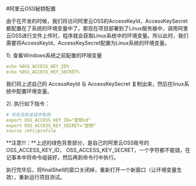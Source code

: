 #阿里云OSS秘钥配置

由于在开发的时候，我们将访问阿里云OSS的AccessKeyId，AccessKeySecret都配置在了系统的环境变量中了。那现在项目部署到了Linux服务器中，调用阿里云OSS进行文件上传时，程序就会获取Linux系统中的环境变量。所以此时，我们需要将AccessKeyId，AccessKeySecret配置为Linux系统的环境变量。

1). 查看Windows系统之前配置的环境变量

```YAML
echo %OSS_ACCESS_KEY_ID%
echo %OSS_ACCESS_KEY_SECRET%
```

我们将上述自己的 AccessKeyId 与 AccessKeySecret 复制出来，然后在linux系统中配置环境变量。

2). 执行如下指令：

```YAML
# 仅在当前会话中有效
export OSS_ACCESS_KEY_ID="密钥id"
export OSS_ACCESS_KEY_SECRET="密钥"
source /etc/profile
```

**注意!!!：**上述的绿色背景部分，是自己的阿里云OSS账号的 OSS_ACCESS_KEY_ID， OSS_ACCESS_KEY_SECRET，一个字符都不能错，在记事本中将命令组装好，然后再到命令行中执行。

执行完毕后，将finalShell的窗口关闭掉，重新打开一个新窗口（让环境变量生效），重新运行项目测试。